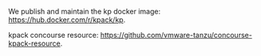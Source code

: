 
We publish and maintain the kp docker image: https://hub.docker.com/r/kpack/kp.

kpack concourse resource: https://github.com/vmware-tanzu/concourse-kpack-resource.
